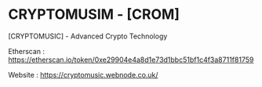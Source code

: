 # CRYPTOMUSIM - [CROM] 

[CRYPTOMUSIC] - Advanced Crypto Technology




Etherscan : https://etherscan.io/token/0xe29904e4a8d1e73d1bbc51bf1c4f3a8711f81759



Website : https://cryptomusic.webnode.co.uk/
